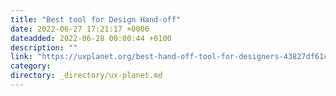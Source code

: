 ```yaml
---
title: "Best tool for Design Hand-off"
date: 2022-06-27 17:21:17 +0000
dateadded: 2022-06-28 00:00:44 +0100
description: ""
link: "https://uxplanet.org/best-hand-off-tool-for-designers-43827df61c6f?source=rss----819cc2aaeee0---4"
category:
directory: _directory/ux-planet.md
---
```

